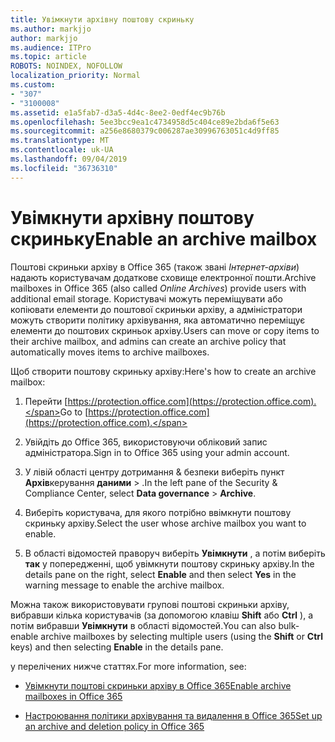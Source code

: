 ```yaml
---
title: Увімкнути архівну поштову скриньку
ms.author: markjjo
author: markjjo
ms.audience: ITPro
ms.topic: article
ROBOTS: NOINDEX, NOFOLLOW
localization_priority: Normal
ms.custom:
- "307"
- "3100008"
ms.assetid: e1a5fab7-d3a5-4d4c-8ee2-0edf4ec9b76b
ms.openlocfilehash: 5ee3bcc9ea1c4734958d5c404ce89e2bda6f5e63
ms.sourcegitcommit: a256e8680379c006287ae30996763051c4d9ff85
ms.translationtype: MT
ms.contentlocale: uk-UA
ms.lasthandoff: 09/04/2019
ms.locfileid: "36736310"
---
```

# <a name="enable-an-archive-mailbox"></a><span data-ttu-id="04bd0-102">Увімкнути архівну поштову скриньку</span><span class="sxs-lookup"><span data-stu-id="04bd0-102">Enable an archive mailbox</span></span>

<span data-ttu-id="04bd0-103">Поштові скриньки архіву в Office 365 (також звані *Інтернет-архіви*) надають користувачам додаткове сховище електронної пошти.</span><span class="sxs-lookup"><span data-stu-id="04bd0-103">Archive mailboxes in Office 365 (also called  *Online Archives*) provide users with additional email storage.</span></span> <span data-ttu-id="04bd0-104">Користувачі можуть переміщувати або копіювати елементи до поштової скриньки архіву, а адміністратори можуть створити політику архівування, яка автоматично переміщує елементи до поштових скриньок архіву.</span><span class="sxs-lookup"><span data-stu-id="04bd0-104">Users can move or copy items to their archive mailbox, and admins can create an archive policy that automatically moves items to archive mailboxes.</span></span>
  
<span data-ttu-id="04bd0-105">Щоб створити поштову скриньку архіву:</span><span class="sxs-lookup"><span data-stu-id="04bd0-105">Here's how to create an archive mailbox:</span></span>
  
1. <span data-ttu-id="04bd0-106">Перейти [https://protection.office.com](https://protection.office.com).</span><span class="sxs-lookup"><span data-stu-id="04bd0-106">Go to [https://protection.office.com](https://protection.office.com).</span></span>

2. <span data-ttu-id="04bd0-107">Увійдіть до Office 365, використовуючи обліковий запис адміністратора.</span><span class="sxs-lookup"><span data-stu-id="04bd0-107">Sign in to Office 365 using your admin account.</span></span>

3. <span data-ttu-id="04bd0-108">У лівій області центру дотримання &amp; безпеки виберіть пункт **Архів**керування **даними** \> .</span><span class="sxs-lookup"><span data-stu-id="04bd0-108">In the left pane of the Security &amp; Compliance Center, select **Data governance** \> **Archive**.</span></span>

4. <span data-ttu-id="04bd0-109">Виберіть користувача, для якого потрібно ввімкнути поштову скриньку архіву.</span><span class="sxs-lookup"><span data-stu-id="04bd0-109">Select the user whose archive mailbox you want to enable.</span></span>

5. <span data-ttu-id="04bd0-110">В області відомостей праворуч виберіть **Увімкнути** , а потім виберіть **так** у попередженні, щоб увімкнути поштову скриньку архіву.</span><span class="sxs-lookup"><span data-stu-id="04bd0-110">In the details pane on the right, select **Enable** and then select **Yes** in the warning message to enable the archive mailbox.</span></span>

<span data-ttu-id="04bd0-111">Можна також використовувати групові поштові скриньки архіву, вибравши кілька користувачів (за допомогою клавіш **Shift** або **Ctrl** ), а потім вибравши **Увімкнути** в області відомостей.</span><span class="sxs-lookup"><span data-stu-id="04bd0-111">You can also bulk-enable archive mailboxes by selecting multiple users (using the **Shift** or **Ctrl** keys) and then selecting **Enable** in the details pane.</span></span>
  
<span data-ttu-id="04bd0-112">у перелічених нижче статтях.</span><span class="sxs-lookup"><span data-stu-id="04bd0-112">For more information, see:</span></span>
  
- [<span data-ttu-id="04bd0-113">Увімкнути поштові скриньки архіву в Office 365</span><span class="sxs-lookup"><span data-stu-id="04bd0-113">Enable archive mailboxes in Office 365</span></span>](https://docs.microsoft.com/office365/securitycompliance/enable-archive-mailboxes)

- [<span data-ttu-id="04bd0-114">Настроювання політики архівування та видалення в Office 365</span><span class="sxs-lookup"><span data-stu-id="04bd0-114">Set up an archive and deletion policy in Office 365</span></span>](https://docs.microsoft.com//office365/securitycompliance/set-up-an-archive-and-deletion-policy-for-mailboxes)
